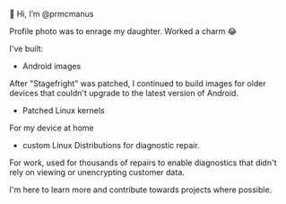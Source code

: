 👋 Hi, I’m @prmcmanus

Profile photo was to enrage my daughter. Worked a charm 😂

I've built: 
- Android images

After "Stagefright" was patched, I continued to build images for older devices that couldn't upgrade to the latest version of Android.

- Patched Linux kernels

For my device at home

- custom Linux Distributions for diagnostic repair.

For work, used for thousands of repairs to enable diagnostics that didn't rely on viewing or unencrypting customer data.


I'm here to learn more and contribute towards projects where possible.



<!---
- 👀 I’m interested in ...
- 🌱 I’m currently learning ...
- 💞️ I’m looking to collaborate on ...
- 📫 How to reach me ...
--->


<!---
prmcmanus/prmcmanus is a ✨ special ✨ repository because its `README.md` (this file) appears on your GitHub profile.
You can click the Preview link to take a look at your changes.
--->
